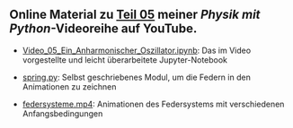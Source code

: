 ## Online Material zu [Teil 05]() meiner *Physik mit Python*-Videoreihe auf YouTube.

- [Video_05_Ein_Anharmonischer_Oszillator.ipynb](Video_05_Ein_Anharmonischer_Oszillator.ipynb): Das im Video vorgestellte und leicht überarbeitete Jupyter-Notebook

- [spring.py](spring.py): Selbst geschriebenes Modul, um die Federn in den Animationen zu zeichnen

- [federsysteme.mp4](federsysteme.mp4): Animationen des Federsystems mit verschiedenen Anfangsbedingungen

